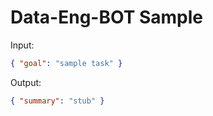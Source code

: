 # Data-Eng-BOT Sample

Input:

```json
{ "goal": "sample task" }
```

Output:

```json
{ "summary": "stub" }
```
